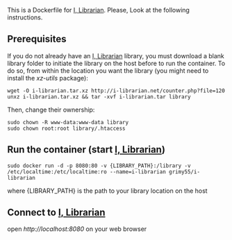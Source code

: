 This is a Dockerfile for [I, Librarian][1]. Please, Look at the following instructions.

**Prerequisites**
----------
If you do not already have an [I, Librarian][1] library, you must download a blank library folder to initiate the library on the host before to run the container. To do so, from within the location you want the library  (you might need to install the *xz-utils* package):

    wget -O i-librarian.tar.xz http://i-librarian.net/counter.php?file=120
    unxz i-librarian.tar.xz && tar -xvf i-librarian.tar library

Then, change their ownership:

    sudo chown -R www-data:www-data library
    sudo chown root:root library/.htaccess

**Run the container (start [I, Librarian][1])**
-------------
    sudo docker run -d -p 8080:80 -v {LIBRARY_PATH}:/library -v /etc/localtime:/etc/localtime:ro --name=i-librarian grimy55/i-librarian

where {LIBRARY_PATH} is the path to your library location on the host

**Connect to [I, Librarian][1]**
---------
open *http://localhost:8080* on your web browser 

  [1]: http://i-librarian.net/
